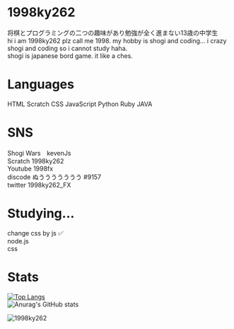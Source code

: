 # 1998ky262
将棋とプログラミングの二つの趣味があり勉強が全く進まない13歳の中学生<br>
hi i am 1998ky262 plz call me 1998. my hobby is shogi and coding...
i crazy shogi and coding  so i cannot study haha.
<br>shogi is japanese bord game. it like a ches.
# Languages
HTML Scratch CSS JavaScript Python Ruby JAVA
# SNS
Shogi Wars　kevenJs<br>
Scratch 1998ky262<br>
Youtube 1998fx<br>
discode ぬううううううう #9157<br>
twitter 1998ky262_FX<br>
# Studying...
change css by js ✅<br>
node.js<br>
css
# Stats
[![Top Langs](https://github-readme-stats.vercel.app/api/top-langs/?username=1998ky262&layout=compact)](https://github.com/anuraghazra/github-readme-stats)
<br>
![Anurag's GitHub stats](https://github-readme-stats.vercel.app/api?username=1998ky262)

<p align="left"> <img src="https://komarev.com/ghpvc/?username=1998ky262&label=Profile%20views&color=0e75b6&style=flat" alt="1998ky262"></p> 
